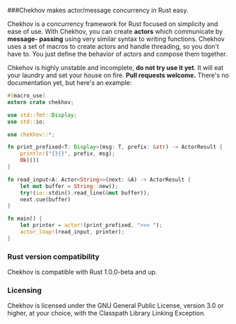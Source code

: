 ###Chekhov makes actor/message concurrency in Rust easy.

Chekhov is a concurrency framework for Rust focused on simplicity and ease of
use. With Chekhov, you can create __actors__ which communicate by __message-
passing__ using very similar syntax to writing functions. Chekhov uses a set of
macros to create actors and handle threading, so you don't have to. You just
define the behavior of actors and compose them together.

Chkehov is highly unstable and incomplete, __do not try use it yet__. It will
eat your laundry and set your house on fire. __Pull requests welcome.__ There's
no documentation yet, but here's an example:

```rust
#[macro_use]
extern crate chekhov;

use std::fmt::Display;
use std::io;

use chekhov::*;

fn print_prefixed<T: Display>(msg: T, prefix: &str) -> ActorResult {
    println!("{}{}", prefix, msg);
    Ok(())
}

fn read_input<A: Actor<String>>(next: &A) -> ActorResult {
    let mut buffer = String::new();
    try!(io::stdin().read_line(&mut buffer));
    next.cue(buffer)
}

fn main() {
    let printer = actor!(print_prefixed, ">>> ");
    actor_loop!(read_input, printer);
}
```


### Rust version compatibility

Chekhov is compatible with Rust 1.0.0-beta and up.

### Licensing

Chekhov is licensed under the GNU General Public License, version 3.0 or
higher, at your choice, with the Classpath Library Linking Exception.
